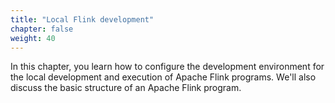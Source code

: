 ```yaml
---
title: "Local Flink development"
chapter: false
weight: 40
---
```


In this chapter, you learn how to configure the development environment for the local development and execution of Apache Flink programs. We'll also discuss the basic structure of an Apache Flink program.
